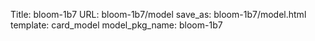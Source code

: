 Title: bloom-1b7
URL: bloom-1b7/model
save_as: bloom-1b7/model.html
template: card_model
model_pkg_name: bloom-1b7

